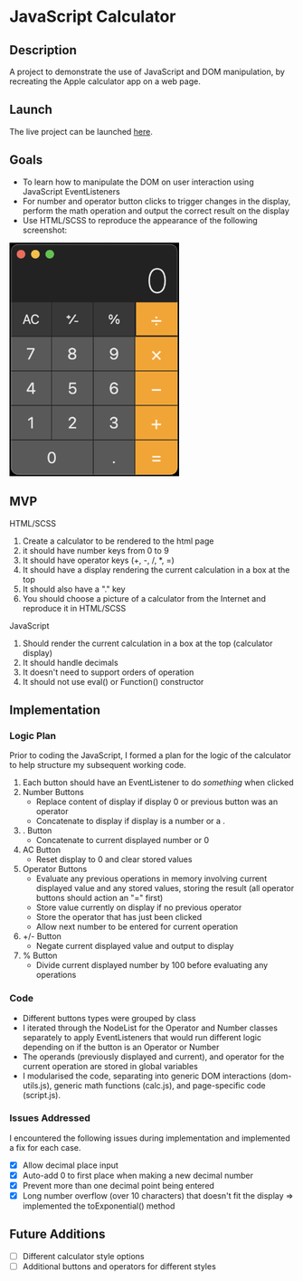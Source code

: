 # JavaScript Calculator

## Description

A project to demonstrate the use of JavaScript and DOM manipulation, by recreating the Apple calculator app on a web page.

## Launch

The live project can be launched [here](https://austnly.github.io/js-calc/).

## Goals

-   To learn how to manipulate the DOM on user interaction using JavaScript EventListeners
-   For number and operator button clicks to trigger changes in the display, perform the math operation and output the correct result on the display
-   Use HTML/SCSS to reproduce the appearance of the following screenshot:

<img src="./img/goal.png" width="300px" alt="Goal Screenshot" />

## MVP

HTML/SCSS

1. Create a calculator to be rendered to the html page
1. it should have number keys from 0 to 9
1. It should have operator keys (+, -, /, \*, =)
1. It should have a display rendering the current calculation in a box at the top
1. It should also have a "." key
1. You should choose a picture of a calculator from the Internet and reproduce it in HTML/SCSS

JavaScript

1. Should render the current calculation in a box at the top (calculator display)
1. It should handle decimals
1. It doesn't need to support orders of operation
1. It should not use eval() or Function() constructor

## Implementation

### Logic Plan

Prior to coding the JavaScript, I formed a plan for the logic of the calculator to help structure my subsequent working code.

1. Each button should have an EventListener to do _something_ when clicked
1. Number Buttons
    - Replace content of display if display 0 or previous button was an operator
    - Concatenate to display if display is a number or a .
1. . Button
    - Concatenate to current displayed number or 0
1. AC Button
    - Reset display to 0 and clear stored values
1. Operator Buttons
    - Evaluate any previous operations in memory involving current displayed value and any stored values, storing the result (all operator buttons should action an "=" first)
    - Store value currently on display if no previous operator
    - Store the operator that has just been clicked
    - Allow next number to be entered for current operation
1. +/- Button
    - Negate current displayed value and output to display
1. % Button
    - Divide current displayed number by 100 before evaluating any operations

### Code

-   Different buttons types were grouped by class
-   I iterated through the NodeList for the Operator and Number classes separately to apply EventListeners that would run different logic depending on if the button is an Operator or Number
-   The operands (previously displayed and current), and operator for the current operation are stored in global variables
-   I modularised the code, separating into generic DOM interactions (dom-utils.js), generic math functions (calc.js), and page-specific code (script.js).

### Issues Addressed

I encountered the following issues during implementation and implemented a fix for each case.

- [x] Allow decimal place input
- [x] Auto-add 0 to first place when making a new decimal number
- [x] Prevent more than one decimal point being entered
- [x] Long number overflow (over 10 characters) that doesn't fit the display => implemented the toExponential() method

## Future Additions

- [ ] Different calculator style options
- [ ] Additional buttons and operators for different styles
